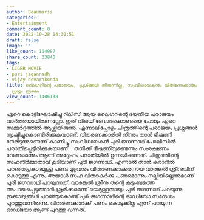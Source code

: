 ```yaml
---
author: Beaumaris
categories:
- Entertainment
comment_count: 0
date: 2022-10-28 14:30:51
draft: false
image: ''
like_count: 104987
share_count: 33840
tags:
- LIGER MOVIE
- puri jagannadh
- vijay devarakonda
title: ലൈഗറിന്റെ പരാജയം, പ്രശ്ങ്ങൾ തീരുന്നില്ല, സംവിധായകനും വിതരണക്കാരും തമ്മിലുള്ള
  പ്രശ്നം രൂക്ഷം
view_count: 1406138
---
```


ഏറെ കൊട്ടിഘോഷിച്ചു റിലീസ് ആയ ലൈഗറിന്റെ ദയനീയ പരാജയം വാർത്തയായിരുന്നല്ലോ. ഇത് വിജയ് ദേവാരക്കൊണ്ടയെ പോലും ഏറെ സമ്മർദ്ദത്തിൽ ആഴ്ത്തിയിരുന്നു. എന്നാലിപ്പോഴും ചിത്രത്തിന്റെ പരാജയം പ്രശ്നങ്ങൾ സൃഷ്ടിച്ചുകൊണ്ടിരിക്കുകയാണ്. വിതരണക്കാരില്‍ നിന്നും താന്‍ ഭീഷണി നേരിടുന്നുണ്ടെന്ന് കാണിച്ചു സംവിധായകന്‍ പുരി ജഗന്നാഥ് പോലീസിൽ പരാതിപ്പെട്ടിരിക്കുകയാണ്. . തനിക്ക് ഭീഷണിയുണ്ടെന്നും സംരക്ഷണം വേണമെന്നും ആണ് അദ്ദേഹം പരാതിയിൽ ഉന്നയിക്കുന്നത്. ചിത്രത്തിന്റെ സഹനിർമ്മാതാവ് കൂടിയാണ് പുരി ജഗന്നാഥ്. എന്നാൽ താൻ കരാറിൽ പറഞ്ഞപ്രകാരമുള്ള പണം മുഴുവനും വിതരണക്കാക്കരനായ വാരങ്കല്‍ ശ്രീനുവിന് കൊടുത്തു എന്നും അയാൾ സഹ വിതരകർക്കു പണമൊന്നും നല്കിയില്ലെന്നുമാണ് പുരി ജഗന്നാഥ് പറയുന്നത്. വാരങ്കല്‍ ശ്രീനു തന്റെ കുടുംബത്തെ അപായപ്പെടുത്താൻ ശ്രമിക്കുമെന്ന് ഭയമുള്ളതായും പുരി ജഗന്നാഥ്‌ പറയുന്നു. ഇക്കാര്യങ്ങൾ പറഞ്ഞുകൊണ്ട് പുരി ജഗന്നാഥിന്റെ ഓഡിയോ സന്ദേശം പുറത്തുവന്നിരുന്നു. വിതരണക്കാര്‍ക്ക് പണം കൊടുക്കില്ല എന്ന് പറയുന്ന ഓഡിയോ ആണ് പുറത്തു വന്നത്.